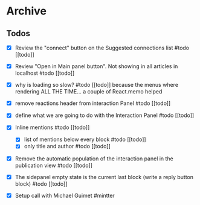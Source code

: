 # Archive

## Todos

- [x] Review the "connect" button on the Suggested connections list #todo [[todo]]
- [x] Review "Open in Main panel button". Not showing in all articles in localhost #todo [[todo]]
- [x] why is loading so slow? #todo [[todo]]
      because the menus where rendering ALL THE TIME... a couple of React.memo helped
- [x] remove reactions header from interaction Panel #todo [[todo]]
- [x] define what we are going to do with the Interaction Panel #todo [[todo]]
- [x] Inline mentions #todo [[todo]]
  - [x] list of mentions below every block #todo [[todo]]
  - [x] only title and author #todo [[todo]]
- [x] Remove the automatic population of the interaction panel in the publication view #todo [[todo]]
- [x] The sidepanel empty state is the current last block (write a reply button block) #todo [[todo]]
- [x] Setup call with Michael Guimet #mintter


